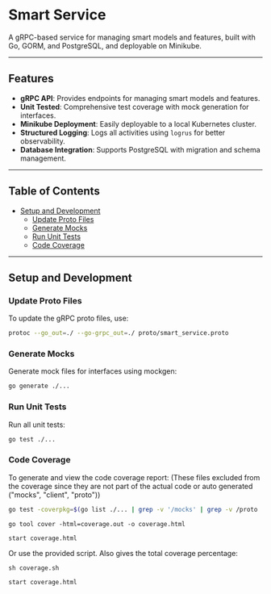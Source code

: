 # **Smart Service**

A gRPC-based service for managing smart models and features, built with Go, GORM, and PostgreSQL, and deployable on Minikube.

---

## **Features**

- **gRPC API**: Provides endpoints for managing smart models and features.
- **Unit Tested**: Comprehensive test coverage with mock generation for interfaces.
- **Minikube Deployment**: Easily deployable to a local Kubernetes cluster.
- **Structured Logging**: Logs all activities using `logrus` for better observability.
- **Database Integration**: Supports PostgreSQL with migration and schema management.

---

## **Table of Contents**

- [Setup and Development](#setup-and-development)
  - [Update Proto Files](#update-proto-files)
  - [Generate Mocks](#generate-mocks)
  - [Run Unit Tests](#run-unit-tests)
  - [Code Coverage](#code-coverage)

---

## **Setup and Development**

### **Update Proto Files**

To update the gRPC proto files, use:

```bash
protoc --go_out=./ --go-grpc_out=./ proto/smart_service.proto
```

### **Generate Mocks**

Generate mock files for interfaces using mockgen:

```bash
go generate ./...
```

### **Run Unit Tests**

Run all unit tests:

```bash
go test ./...
```

### **Code Coverage**

To generate and view the code coverage report: (These files excluded from the coverage since they are not part of the actual code or auto generated ("mocks", "client", "proto"))

```bash
go test -coverpkg=$(go list ./... | grep -v '/mocks' | grep -v /proto | grep -v /client) -coverprofile=coverage.out ./...
```

```
go tool cover -html=coverage.out -o coverage.html
```

```
start coverage.html
```

Or use the provided script. Also gives the total coverage percentage:

```
sh coverage.sh
```

```
start coverage.html
```
